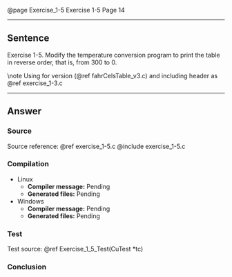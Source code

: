 @page Exercise_1-5 Exercise 1-5
Page 14
 
---

## Sentence
Exercise 1-5. Modify the temperature conversion program to print the table in reverse order, that is, from 300 to 0.

\note Using for version (@ref fahrCelsTable_v3.c) and including header as @ref exercise_1-3.c

---

## Answer

### Source
Source reference: @ref exercise_1-5.c
@include exercise_1-5.c

### Compilation
- Linux
  - **Compiler message:** Pending
  - **Generated files:** Pending
- Windows
  - **Compiler message:** Pending
  - **Generated files:** Pending

### Test
Test source: @ref Exercise_1_5_Test(CuTest *tc)



### Conclusion
